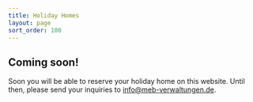 ```yaml
---
title: Holiday Homes
layout: page
sort_order: 100
---
```


## Coming soon!

Soon you will be able to reserve your holiday home on this website. Until then, please send your inquiries to [info@meb-verwaltungen.de](mailto:info@meb-verwaltungen.de).